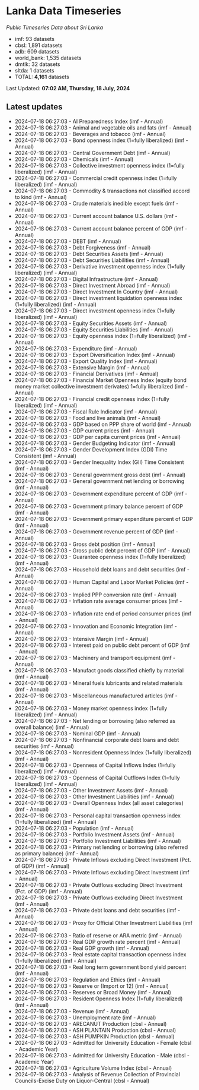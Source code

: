 # Lanka Data Timeseries
*Public Timeseries Data about Sri Lanka*

* imf: 93 datasets
* cbsl: 1,891 datasets
* adb: 609 datasets
* world_bank: 1,535 datasets
* dmtlk: 32 datasets
* sltda: 1 datasets
* TOTAL: **4,161** datasets

Last Updated: **07:02 AM, Thursday, 18 July, 2024**

## Latest updates

* 2024-07-18 06:27:03 - AI Preparedness Index (imf - Annual)
* 2024-07-18 06:27:03 - Animal and vegetable oils and fats (imf - Annual)
* 2024-07-18 06:27:03 - Beverages and tobacco (imf - Annual)
* 2024-07-18 06:27:03 - Bond openness index (1=fully liberalized) (imf - Annual)
* 2024-07-18 06:27:03 - Central Government Debt (imf - Annual)
* 2024-07-18 06:27:03 - Chemicals (imf - Annual)
* 2024-07-18 06:27:03 - Collective investment openness index (1=fully liberalized) (imf - Annual)
* 2024-07-18 06:27:03 - Commercial credit openness index (1=fully liberalized) (imf - Annual)
* 2024-07-18 06:27:03 - Commodity & transactions not classified accord to kind (imf - Annual)
* 2024-07-18 06:27:03 - Crude materials inedible except fuels (imf - Annual)
* 2024-07-18 06:27:03 - Current account balance U.S. dollars (imf - Annual)
* 2024-07-18 06:27:03 - Current account balance percent of GDP (imf - Annual)
* 2024-07-18 06:27:03 - DEBT (imf - Annual)
* 2024-07-18 06:27:03 - Debt Forgiveness (imf - Annual)
* 2024-07-18 06:27:03 - Debt Securities Assets (imf - Annual)
* 2024-07-18 06:27:03 - Debt Securities Liabilities (imf - Annual)
* 2024-07-18 06:27:03 - Derivative investment openness index (1=fully liberalized) (imf - Annual)
* 2024-07-18 06:27:03 - Digital Infrastructure (imf - Annual)
* 2024-07-18 06:27:03 - Direct Investment Abroad (imf - Annual)
* 2024-07-18 06:27:03 - Direct Investment In Country (imf - Annual)
* 2024-07-18 06:27:03 - Direct investment liquidation openness index (1=fully liberalized) (imf - Annual)
* 2024-07-18 06:27:03 - Direct investment openness index (1=fully liberalized) (imf - Annual)
* 2024-07-18 06:27:03 - Equity Securities Assets (imf - Annual)
* 2024-07-18 06:27:03 - Equity Securities Liabilities (imf - Annual)
* 2024-07-18 06:27:03 - Equity openness index (1=fully liberalized) (imf - Annual)
* 2024-07-18 06:27:03 - Expenditure (imf - Annual)
* 2024-07-18 06:27:03 - Export Diversification Index (imf - Annual)
* 2024-07-18 06:27:03 - Export Quality Index (imf - Annual)
* 2024-07-18 06:27:03 - Extensive Margin (imf - Annual)
* 2024-07-18 06:27:03 - Financial Derivatives (imf - Annual)
* 2024-07-18 06:27:03 - Financial Market Openness Index (equity bond money market collective investment derivates) 1=fully liberalized (imf - Annual)
* 2024-07-18 06:27:03 - Financial credit openness index (1=fully liberalized) (imf - Annual)
* 2024-07-18 06:27:03 - Fiscal Rule Indicator (imf - Annual)
* 2024-07-18 06:27:03 - Food and live animals (imf - Annual)
* 2024-07-18 06:27:03 - GDP based on PPP share of world (imf - Annual)
* 2024-07-18 06:27:03 - GDP current prices (imf - Annual)
* 2024-07-18 06:27:03 - GDP per capita current prices (imf - Annual)
* 2024-07-18 06:27:03 - Gender Budgeting Indicator (imf - Annual)
* 2024-07-18 06:27:03 - Gender Development Index (GDI) Time Consistent (imf - Annual)
* 2024-07-18 06:27:03 - Gender Inequality Index (GII) Time Consistent (imf - Annual)
* 2024-07-18 06:27:03 - General government gross debt (imf - Annual)
* 2024-07-18 06:27:03 - General government net lending or borrowing (imf - Annual)
* 2024-07-18 06:27:03 - Government expenditure percent of GDP (imf - Annual)
* 2024-07-18 06:27:03 - Government primary balance percent of GDP (imf - Annual)
* 2024-07-18 06:27:03 - Government primary expenditure percent of GDP (imf - Annual)
* 2024-07-18 06:27:03 - Government revenue percent of GDP (imf - Annual)
* 2024-07-18 06:27:03 - Gross debt position (imf - Annual)
* 2024-07-18 06:27:03 - Gross public debt percent of GDP (imf - Annual)
* 2024-07-18 06:27:03 - Guarantee openness index (1=fully liberalized) (imf - Annual)
* 2024-07-18 06:27:03 - Household debt loans and debt securities (imf - Annual)
* 2024-07-18 06:27:03 - Human Capital and Labor Market Policies (imf - Annual)
* 2024-07-18 06:27:03 - Implied PPP conversion rate (imf - Annual)
* 2024-07-18 06:27:03 - Inflation rate average consumer prices (imf - Annual)
* 2024-07-18 06:27:03 - Inflation rate end of period consumer prices (imf - Annual)
* 2024-07-18 06:27:03 - Innovation and Economic Integration (imf - Annual)
* 2024-07-18 06:27:03 - Intensive Margin (imf - Annual)
* 2024-07-18 06:27:03 - Interest paid on public debt percent of GDP (imf - Annual)
* 2024-07-18 06:27:03 - Machinery and transport equipment (imf - Annual)
* 2024-07-18 06:27:03 - Manufact goods classified chiefly by material (imf - Annual)
* 2024-07-18 06:27:03 - Mineral fuels lubricants and related materials (imf - Annual)
* 2024-07-18 06:27:03 - Miscellaneous manufactured articles (imf - Annual)
* 2024-07-18 06:27:03 - Money market openness index (1=fully liberalized) (imf - Annual)
* 2024-07-18 06:27:03 - Net lending or borrowing (also referred as overall balance) (imf - Annual)
* 2024-07-18 06:27:03 - Nominal GDP (imf - Annual)
* 2024-07-18 06:27:03 - Nonfinancial corporate debt loans and debt securities (imf - Annual)
* 2024-07-18 06:27:03 - Nonresident Openness Index (1=fully liberalized) (imf - Annual)
* 2024-07-18 06:27:03 - Openness of Capital Inflows Index (1=fully liberalized) (imf - Annual)
* 2024-07-18 06:27:03 - Openness of Capital Outflows Index (1=fully liberalized) (imf - Annual)
* 2024-07-18 06:27:03 - Other Investment Assets (imf - Annual)
* 2024-07-18 06:27:03 - Other Investment Liabilities (imf - Annual)
* 2024-07-18 06:27:03 - Overall Openness Index (all asset categories) (imf - Annual)
* 2024-07-18 06:27:03 - Personal capital transaction openness index (1=fully liberalized) (imf - Annual)
* 2024-07-18 06:27:03 - Population (imf - Annual)
* 2024-07-18 06:27:03 - Portfolio Investment Assets (imf - Annual)
* 2024-07-18 06:27:03 - Portfolio Investment Liabilities (imf - Annual)
* 2024-07-18 06:27:03 - Primary net lending or borrowing (also referred as primary balance) (imf - Annual)
* 2024-07-18 06:27:03 - Private Inflows excluding Direct Investment (Pct. of GDP) (imf - Annual)
* 2024-07-18 06:27:03 - Private Inflows excluding Direct Investment (imf - Annual)
* 2024-07-18 06:27:03 - Private Outflows excluding Direct Investment (Pct. of GDP) (imf - Annual)
* 2024-07-18 06:27:03 - Private Outflows excluding Direct Investment (imf - Annual)
* 2024-07-18 06:27:03 - Private debt loans and debt securities (imf - Annual)
* 2024-07-18 06:27:03 - Proxy for Official Other Investment Liabilities (imf - Annual)
* 2024-07-18 06:27:03 - Ratio of reserve or ARA metric (imf - Annual)
* 2024-07-18 06:27:03 - Real GDP growth rate percent (imf - Annual)
* 2024-07-18 06:27:03 - Real GDP growth (imf - Annual)
* 2024-07-18 06:27:03 - Real estate capital transaction openness index (1=fully liberalized) (imf - Annual)
* 2024-07-18 06:27:03 - Real long term government bond yield percent (imf - Annual)
* 2024-07-18 06:27:03 - Regulation and Ethics (imf - Annual)
* 2024-07-18 06:27:03 - Reserve or (Import or 12) (imf - Annual)
* 2024-07-18 06:27:03 - Reserves or Broad Money (imf - Annual)
* 2024-07-18 06:27:03 - Resident Openness Index (1=fully liberalized) (imf - Annual)
* 2024-07-18 06:27:03 - Revenue (imf - Annual)
* 2024-07-18 06:27:03 - Unemployment rate (imf - Annual)
* 2024-07-18 06:27:03 - ARECANUT Production (cbsl - Annual)
* 2024-07-18 06:27:03 - ASH PLANTAIN Production (cbsl - Annual)
* 2024-07-18 06:27:03 - ASH PUMPKIN Production (cbsl - Annual)
* 2024-07-18 06:27:03 - Admitted for University Education - Female (cbsl - Academic Year)
* 2024-07-18 06:27:03 - Admitted for University Education - Male (cbsl - Academic Year)
* 2024-07-18 06:27:03 - Agriculture Volume Index (cbsl - Annual)
* 2024-07-18 06:27:03 - Analysis of Revenue Collection of Provincial Councils-Excise Duty on Liquor-Central (cbsl - Annual)